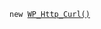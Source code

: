 <p><code>new <a href="https://developer.wordpress.org/reference/classes/wp_http_curl/">WP_Http_Curl()</a></code></p>
